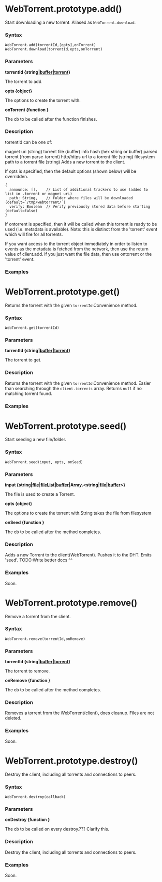 # WebTorrent.prototype.add()

 Start downloading a new torrent. Aliased as `WebTorrent.download`.

### Syntax
    WebTorrent.add(torrentId,[opts],onTorrent) WebTorrent.download(torrentId,opts,onTorrent)
### Parameters
 **torrentId  {string|[buffer](https://github.com/feross/buffer/blob/master/index.js)|[torrent](https://github.com/OlaviSau/webtorrent-docs/edit/master/lib/torrent.md)}**
 
 The torrent to add.
 
 
 **opts {object}**
 
 The options to create the torrent with.
 
 
  <b>onTorrent {function }</b>
   
   
   The cb to be called after the function finishes.
   
### Description
torrentId can be one of:

magnet uri (string)
torrent file (buffer)
info hash (hex string or buffer)
parsed torrent (from parse-torrent)
http/https url to a torrent file (string)
filesystem path to a torrent file (string)
Adds a new torrent to the client.

If opts is specified, then the default options (shown below) will be overridden.

    {
      announce: [],    // List of additional trackers to use (added to list in .torrent or magnet uri)
      path: String,    // Folder where files will be downloaded (default=`/tmp/webtorrent/`)
      verify: Boolean  // Verify previously stored data before starting (default=false)
    }

If ontorrent is specified, then it will be called when this torrent is ready to be used (i.e. metadata is available). Note: this is distinct from the 'torrent' event which will fire for all torrents.

If you want access to the torrent object immediately in order to listen to events as the metadata is fetched from the network, then use the return value of client.add. If you just want the file data, then use ontorrent or the 'torrent' event.
### Examples
# WebTorrent.prototype.get()

 Returns the torrent with the given `torrentId`.Convenience method.

### Syntax
    WebTorrent.get(torrentId)
### Parameters
 **torrentId  {string|[buffer](https://github.com/feross/buffer/blob/master/index.js)|[torrent](https://github.com/OlaviSau/webtorrent-docs/edit/master/lib/torrent.md)}**
 
 The torrent to get.
 

### Description
Returns the torrent with the given `torrentId`.Convenience method. Easier than
 searching through the `client.torrents` array. Returns `null` if no matching torrent
 found.
### Examples
# WebTorrent.prototype.seed()

 Start seeding a new file/folder.

### Syntax
    WebTorrent.seed(input, opts, onSeed)
### Parameters
 **input  {string|[file](https://developer.mozilla.org/en/docs/Web/API/File)|[fileList](https://developer.mozilla.org/en-US/docs/Web/API/FileList)|[buffer](https://github.com/feross/buffer/blob/master/index.js)|Array.&#60;string|[file](https://developer.mozilla.org/en/docs/Web/API/File)|[buffer](https://github.com/feross/buffer/blob/master/index.js)&#62;}**
 
 The file is used to create a Torrent.
 
 
 **opts {object}**
 
 The options to create the torrent with.String takes the file from filesystem
 
 
   <b>onSeed {function }</b>
   
   
   The cb to be called after the method completes.
   
### Description
Adds a new Torrent to the client(WebTorrent). Pushes it to the DHT. Emits 'seed'. TODO:Write better docs ^^
### Examples
 Soon.
# WebTorrent.prototype.remove()

 Remove a torrent from the client.

### Syntax
    WebTorrent.remove(torrentId,onRemove)
### Parameters
 **torrentId  {string|[buffer](https://github.com/feross/buffer/blob/master/index.js)|[torrent](https://github.com/OlaviSau/webtorrent-docs/edit/master/lib/torrent.md)}**
 
 The torrent to remove.
 
 
   <b>onRemove {function }</b>
   
   
   The cb to be called after the method completes.
   
### Description
Removes a torrent from the WebTorrent(client), does cleanup. Files are not deleted.
### Examples
 Soon.
# WebTorrent.prototype.destroy()

 Destroy the client, including all torrents and connections to peers.

### Syntax
    WebTorrent.destroy(callback)
### Parameters

 
   <b>onDestroy {function }</b>
   
   
   The cb to be called on every destroy.??? Clarify this.
   
### Description
Destroy the client, including all torrents and connections to peers.
### Examples
 Soon.
